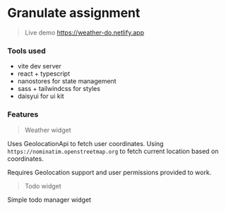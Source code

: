 # Granulate assignment

> Live demo
> https://weather-do.netlify.app

### Tools used

- vite dev server
- react + typescript
- nanostores for state management
- sass + tailwindcss for styles
- daisyui for ui kit

### Features

> Weather widget

Uses GeolocationApi to fetch user coordinates. Using `https://nominatim.openstreetmap.org` to fetch current location
based on coordinates.

Requires Geolocation support and user permissions provided to work.

> Todo widget

Simple todo manager widget
